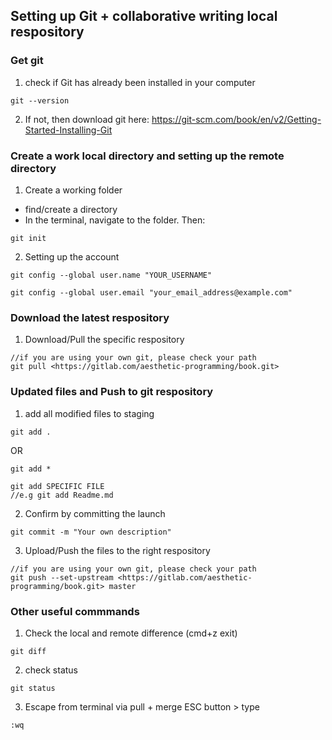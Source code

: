 ## Setting up Git + collaborative writing local respository
### Get git
1. check if Git has already been installed in your computer
```
git --version
```

2. If not, then download git here: <https://git-scm.com/book/en/v2/Getting-Started-Installing-Git>

### Create a work local directory and setting up the remote directory
1. Create a working folder
- find/create a directory
- In the terminal, navigate to the folder. Then:
```
git init
```
2. Setting up the account
```
git config --global user.name "YOUR_USERNAME"
```
```
git config --global user.email "your_email_address@example.com"
```

### Download the latest respository
1. Download/Pull the specific respository  
```
//if you are using your own git, please check your path
git pull <https://gitlab.com/aesthetic-programming/book.git>
```

### Updated files and Push to git respository
1. add all modified files to staging
```
git add .
```
OR
```
git add *
```

```
git add SPECIFIC FILE
//e.g git add Readme.md
```
2. Confirm by committing the launch
```
git commit -m "Your own description"
```
3. Upload/Push the files to the right respository 
```
//if you are using your own git, please check your path
git push --set-upstream <https://gitlab.com/aesthetic-programming/book.git> master
```

### Other useful commmands
1. Check the local and remote difference (cmd+z exit)
```
git diff
```
2. check status
```
git status
```
3. Escape from terminal via pull + merge
ESC button > type 
```
:wq
```

